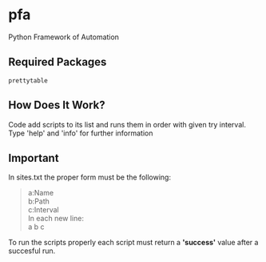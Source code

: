 # pfa
Python Framework of Automation

## Required Packages
    prettytable

## How Does It Work?
Code add scripts to its list and runs them in order with given try interval.
Type 'help' and 'info' for further information

## Important
In sites.txt the proper form must be the following:  
>a:Name  
>b:Path  
>c:Interval  
In each new line:  
>a  b  c  

To run the scripts properly
each script must return a **'success'** value
after a succesful run.
